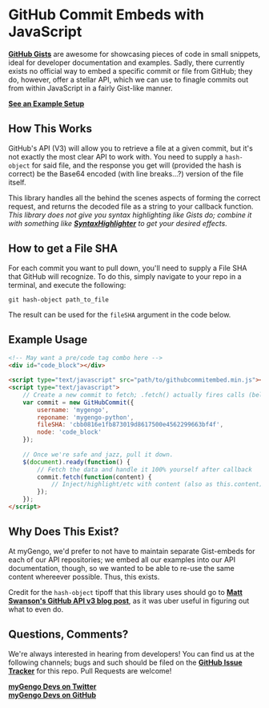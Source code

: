 GitHub Commit Embeds with JavaScript
=======================================================================================
**[GitHub Gists](https://gist.github.com/)** are awesome for showcasing pieces of code in small
snippets, ideal for developer documentation and examples. Sadly, there currently exists no official
way to embed a specific commit or file from GitHub; they do, however, offer a stellar API, which we
can use to finagle commits out from within JavaScript in a fairly Gist-like manner.

**[See an Example Setup](http://mygengo.github.com/github-commit-embed/)**  

How This Works
----------------------------------------------------------------------------------------
GitHub's API (V3) will allow you to retrieve a file at a given commit, but it's not exactly
the most clear API to work with. You need to supply a `hash-object` for said file, and the
response you get will (provided the hash is correct) be the Base64 encoded (with line breaks...?) version 
of the file itself.

This library handles all the behind the scenes aspects of forming the correct request, and returns
the decoded file as a string to your callback function. _This library does not give you syntax highlighting
like Gists do; combine it with something like **[SyntaxHighlighter](https://github.com/alexgorbatchev/SyntaxHighlighter)** to
get your desired effects._


How to get a File SHA
----------------------------------------------------------------------------------------
For each commit you want to pull down, you'll need to supply a File SHA that GitHub will
recognize. To do this, simply navigate to your repo in a terminal, and execute the following:

    git hash-object path_to_file

The result can be used for the `fileSHA` argument in the code below.


Example Usage
----------------------------------------------------------------------------------------
``` html
<!-- May want a pre/code tag combo here -->
<div id="code_block"></div>

<script type="text/javascript" src="path/to/githubcommitembed.min.js"></script>
<script type="text/javascript">
    // Create a new commit to fetch; .fetch() actually fires calls (below).
    var commit = new GitHubCommit({
        username: 'mygengo',
        reponame: 'mygengo-python',
        fileSHA: 'cbb0816e1fb873019d8617500e4562299663bf4f',
        node: 'code_block'
    });
	
    // Once we're safe and jazz, pull it down. 
	$(document).ready(function() {
		// Fetch the data and handle it 100% yourself after callback
		commit.fetch(function(content) {
			// Inject/highlight/etc with content (also as this.content)
		});
    });
</script>
```


Why Does This Exist?
----------------------------------------------------------------------------------------
At myGengo, we'd prefer to not have to maintain separate Gist-embeds for each of our API
repositories; we embed all our examples into our API documentation, though, so we wanted to
be able to re-use the same content whereever possible. Thus, this exists.

Credit for the `hash-object` tipoff that this library uses should go to **[Matt Swanson's GitHub API v3 blog post](http://swanson.github.com/blog/2011/07/09/digging-around-the-github-v3-api.html)**, as it was uber useful in figuring out what to even do.

Questions, Comments?
----------------------------------------------------------------------------------------
We're always interested in hearing from developers! You can find us at the following channels;
bugs and such should be filed on the **[GitHub Issue Tracker](https://github.com/myGengo/github-commit-embed)** for this 
repo. Pull Requests are welcome!

**[myGengo Devs on Twitter](http://twitter.com/mygengo_dev)**  
**[myGengo Devs on GitHub](http://github.com/myGengo/)**  
